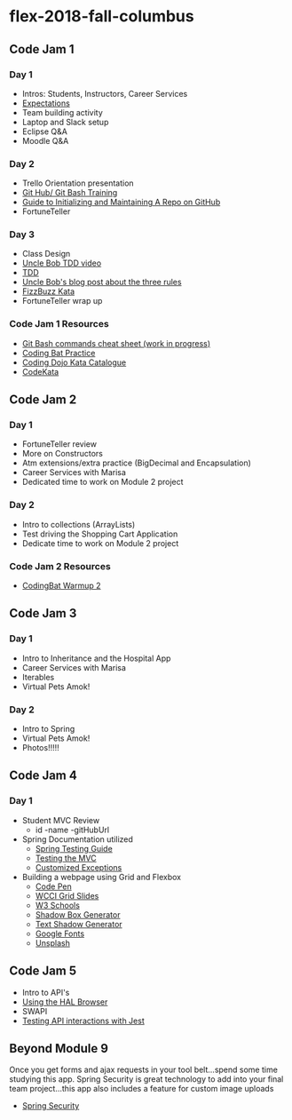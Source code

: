 # flex-2018-fall-columbus

## Code Jam 1

### Day 1
- Intros: Students, Instructors, Career Services
- [Expectations](expectations.md)
- Team building activity
- Laptop and Slack setup
- Eclipse Q&A
- Moodle Q&A


### Day 2
- Trello Orientation presentation
- [Git Hub/ Git Bash Training](https://github.com/jlord/git-it-electron)
- [Guide to Initializing and Maintaining A Repo on GitHub](https://wecancodeit.github.io/java-resources/git/managing-your-repo/)
- FortuneTeller

### Day 3
- Class Design
- [Uncle Bob TDD video](https://cleancoders.com/episode/clean-code-episode-1/show)
- [TDD](https://wecancodeit.github.io/java-slides/testing/tdd-intro/#/)
- [Uncle Bob's blog post about the three rules](http://butunclebob.com/ArticleS.UncleBob.TheThreeRulesOfTdd)
- [FizzBuzz Kata](https://wecancodeit.github.io/java-exercises/fundamentals-practice-problems/fizz-buzz/)
- FortuneTeller wrap up

### Code Jam 1 Resources
- [Git Bash commands cheat sheet (work in progress)](https://wecancodeit.github.io/java-resources/bash/)
- [Coding Bat Practice](http://codingbat.com/java/Warmup-1)
- [Coding Dojo Kata Catalogue](http://codingdojo.org/KataCatalogue/)
- [CodeKata](http://codekata.com/)


## Code Jam 2

### Day 1
- FortuneTeller review
- More on Constructors
- Atm extensions/extra practice (BigDecimal and Encapsulation)
- Career Services with Marisa
- Dedicated time to work on Module 2 project

### Day 2
- Intro to collections (ArrayLists)
- Test driving the Shopping Cart Application
- Dedicate time to work on Module 2 project

### Code Jam 2 Resources
- [CodingBat Warmup 2](http://codingbat.com/java/Warmup-2)

## Code Jam 3

### Day 1
- Intro to Inheritance and the Hospital App
- Career Services with Marisa
- Iterables
- Virtual Pets Amok!

### Day 2
- Intro to Spring
- Virtual Pets Amok!
- Photos!!!!!


## Code Jam 4

### Day 1
- Student MVC Review
  - id
  -name
  -gitHubUrl
- Spring Documentation utilized
  - [Spring Testing Guide](https://spring.io/guides/gs/testing-web/)
  - [Testing the MVC](https://www.petrikainulainen.net/programming/spring-framework/unit-testing-of-spring-mvc-controllers-normal-controllers/)
  - [Customized Exceptions](https://www.baeldung.com/spring-response-status-exception)
- Building a webpage using Grid and Flexbox
  - [Code Pen](https://codepen.io/)
  - [WCCI Grid Slides](https://wecancodeit.github.io/java-slides/frontend/css-grid/#/)
  - [W3 Schools](https://www.w3schools.com/)
  - [Shadow Box Generator](https://www.cssmatic.com/box-shadow)
  - [Text Shadow Generator](https://css3gen.com/text-shadow/)
  - [Google Fonts](https://fonts.google.com/)
  - [Unsplash](https://unsplash.com/)

## Code Jam 5

- Intro to API's
- [Using the HAL Browser](https://www.baeldung.com/spring-rest-hal)
- SWAPI
- [Testing API interactions with Jest](jest.md)

## Beyond Module 9 
Once you get forms and ajax requests in your tool belt...spend some time studying this app. Spring Security is great technology to add into your final team project...this app also includes a feature for custom image uploads
- [Spring Security](https://github.com/AlanKostrick/spring-security-with-uploader) 


